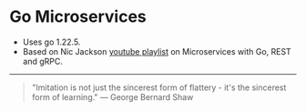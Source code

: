 # Go Microservices
- Uses go 1.22.5.
- Based on Nic Jackson [youtube playlist](https://www.youtube.com/watch?v=VzBGi_n65iU&list=PLmD8u-IFdreyh6EUfevBcbiuCKzFk0EW_) on Microservices with Go, REST and gRPC.


---

> "Imitation is not just the sincerest form of flattery - it's the sincerest form of learning."
> — George Bernard Shaw
